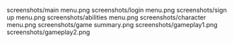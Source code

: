 screenshots/main menu.png
screenshots/login menu.png
screenshots/sign up menu.png
screenshots/abilities menu.png
screenshots/character menu.png
screenshots/game summary.png
screenshots/gameplay1.png
screenshots/gameplay2.png
